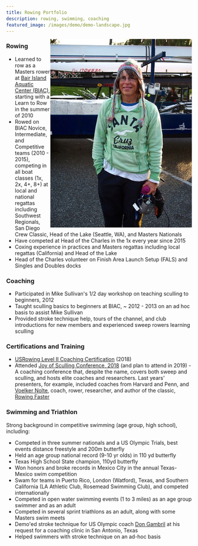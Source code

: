```yaml
---
title: Rowing Portfolio
description: rowing, swimming, coaching
featured_image: /images/demo/demo-landscape.jpg
---
```


<img align="right" src="images/me-coxswain.jpg">

### Rowing

- Learned to row as a Masters rower at [Bair Island Aquatic Center (BIAC)](https://gobair.org/), starting with a Learn to Row in the summer of 2010
- Rowed on BIAC Novice, Intermediate, and Competitive teams (2010 - 2015), competing in all boat classes (1x, 2x, 4+, 8+) at local and national regattas including Southwest Regionals, San Diego Crew Classic, Head of the Lake (Seattle, WA), and Masters Nationals
- Have competed at Head of the Charles in the 1x every year since 2015
- Coxing experience in practices and Masters regattas including local regattas (California) and Head of the Lake 
- Head of the Charles volunteer on Finish Area Launch Setup (FALS) and Singles and Doubles docks

### Coaching

- Participated in Mike Sullivan's 1/2 day workshop on teaching sculling to beginners, 2012
- Taught sculling basics to beginners at BIAC, ~ 2012 - 2013 on an ad hoc basis to assist Mike Sullivan
- Provided stroke technique help, tours of the channel, and club introductions for new members and experienced sweep rowers learning sculling

### Certifications and Training 

- [USRowing Level II Coaching Certification](http://www.usrowing.org/coaching-education-program/) (2018)
- Attended [Joy of Sculling Conference, 2018](http://www.thejoyofsculling.com/) (and plan to attend in 2019) - A coaching conference that, despite the name, covers both sweep and sculling, and hosts elite coaches and researchers. Last years' presenters, for example, included coaches from Harvard and Penn, and [Voelker Nolte](http://www.worldrowing.com/athletes/athlete/7978/nolte-volker), coach, rower, researcher, and author of the classic, [Rowing Faster](https://books.google.com/books/about/Rowing_Faster.html?id=-wmLeDL0MbAC)

### Swimming and Triathlon

Strong background in competitive swimming (age group, high school), including:

- Competed in three summer nationals and a US Olympic Trials, best events distance freestyle and 200m butterfly
- Held an age group national record (9-10 yr olds) in 110 yd butterfly 
- Texas High School State champion, 110yd butterfly
- Won honors and broke records in Mexico City in the annual Texas-Mexico swim competition
- Swam for teams in Puerto Rico, London (Watford), Texas, and Southern California (LA Athletic Club, Rosemead Swimming Club), and competed internationally
- Competed in open water swimming events (1 to 3 miles) as an age group swimmer and as an adult
- Competed in several sprint triathlons as an adult, along with some Masters swim meets
- Demo'ed stroke technique for US Olympic coach [Don Gambril](https://en.wikipedia.org/wiki/Don_Gambril) at his request for a coaching clinic in San Antonio, Texas
- Helped swimmers with stroke technique on an ad-hoc basis



